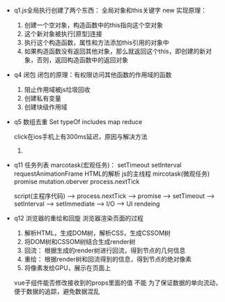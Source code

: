 - q1.js全局执行创建了两个东西： 全局对象和this关键字
  new 实现原理：
    1. 创建一个空对象，构造函数中的this指向这个空对象
    2. 这个新对象被执行[原型]连接
    3. 执行这个构造函数，属性和方法添加this引用的对象中
    4. 如果构造函数没有返回其他对象，那么就返回这个this，即创建的新对象，否则，返回构造函数中的返回对象

- q4 闭包
  闭包的原理：有权限访问其他函数的作用域的函数
  1. 阻止作用域被js垃圾回收
  2. 创建私有变量
  3. 创建块级作用域

- q5 数组去重
  Set typeOf includes map reduce

  click在ios手机上有300ms延迟，原因与解决方法
    1. <meta>

- q11 任务列表
  marcotask(宏观任务)：
    setTimeout  setInterval  requestAnimationFrame  HTML的解析  js的主线程
  mircotask(微观任务)
    promise  mutation.oberver  process.nextTick
    
  script(主程序代码) --> process.nextTick  -->  promise  --> setTimeout -->
    setInterval --> setImmediate --> I/O --> UI rendeing
  
- q12 浏览器的重绘和回旋
  浏览器渲染页面的过程
    1. 解析HTML，生成DOM树，解析CSS，生成CSSOM树
    2. 将DOM树和CSSOM树结合生成render树
    3. 回流： 根据生成的render树进行回流，得到节点的几何信息
    4. 重绘： 根据render树和回流得到的信息，得到节点的绝对像素
    5. 将像素发给GPU，展示在页面上
  
  vue子组件能否修改接收到的props里面的值
    不能  为了保证数据的单向流动，便于数据的追踪，避免数据混乱